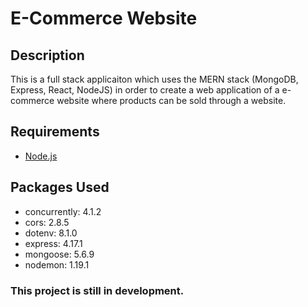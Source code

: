 # E-Commerce Website
## Description
This is a full stack applicaiton which uses the MERN stack (MongoDB, Express, React, NodeJS) in order to create a web application of a e-commerce website where products can be sold through a website.
## Requirements
 - [Node.js](https://nodejs.org/)
## Packages Used
 - concurrently: 4.1.2
 - cors: 2.8.5
 - dotenv: 8.1.0
 - express: 4.17.1
 - mongoose: 5.6.9
 - nodemon: 1.19.1
### This project is still in development.
